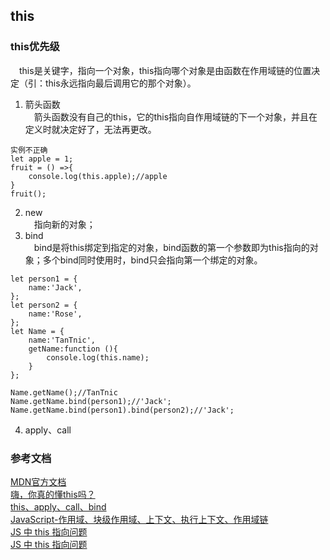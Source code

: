 ## this
### this优先级
&emsp;this是关键字，指向一个对象，this指向哪个对象是由函数在作用域链的位置决定（引：this永远指向最后调用它的那个对象）。
1. 箭头函数<br>
&emsp;箭头函数没有自己的this，它的this指向自作用域链的下一个对象，并且在定义时就决定好了，无法再更改。
```
实例不正确
let apple = 1;
fruit = () =>{
    console.log(this.apple);//apple
}
fruit();
```
2. new<br>
&emsp;指向新的对象； 
3. bind<br>
&emsp;bind是将this绑定到指定的对象，bind函数的第一个参数即为this指向的对象；多个bind同时使用时，bind只会指向第一个绑定的对象。
```
let person1 = {
    name:'Jack',
};
let person2 = {
    name:'Rose',
};
let Name = {
    name:'TanTnic',
    getName:function (){
        console.log(this.name);
    }
};

Name.getName();//TanTnic
Name.getName.bind(person1);//'Jack';
Name.getName.bind(person1).bind(person2);//'Jack';
```
4. apply、call


### 参考文档
[MDN官方文档](https://developer.mozilla.org/zh-CN/docs/Web/JavaScript/Reference/Operators/this)<br/>
[嗨，你真的懂this吗？](https://juejin.cn/post/6844903805587619854)<br/>
[this、apply、call、bind](https://juejin.cn/post/6844903496253177863)<br/>
[JavaScript-作用域、块级作用域、上下文、执行上下文、作用域链](https://segmentfault.com/a/1190000014876534)<br/>
[JS 中 this 指向问题](https://juejin.cn/post/6946021671656488991#heading-2)<br/>
[JS 中 this 指向问题 ](https://juejin.cn/post/6946021671656488991#heading-1)<br/>
